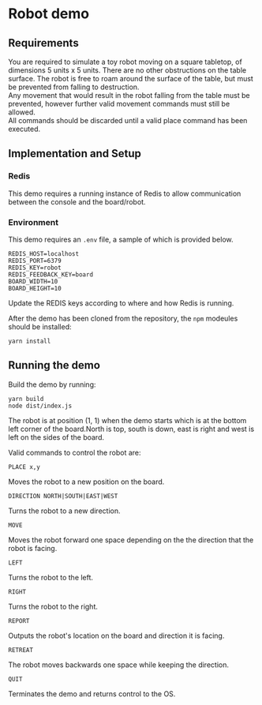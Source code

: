 # Robot demo

## Requirements

You are required to simulate a toy robot moving on a square tabletop, of dimensions 5 units x 5 units.
There are no other obstructions on the table surface. The robot is free to roam around the surface of the table, but must be prevented from falling to destruction.  
Any movement that would result in the robot falling from the table must be prevented, however further valid movement commands must still be allowed.  
All commands should be discarded until a valid place command has been executed.

## Implementation and Setup
### Redis
This demo requires a running instance of Redis to allow communication between the console and the board/robot.

### Environment
This demo requires an `.env` file, a sample of which is provided below.

```
REDIS_HOST=localhost
REDIS_PORT=6379
REDIS_KEY=robot
REDIS_FEEDBACK_KEY=board
BOARD_WIDTH=10
BOARD_HEIGHT=10
```

Update the REDIS keys according to where and how Redis is running.

After the demo has been cloned from the repository, the `npm` modeules should be installed:  

    yarn install
## Running the demo
Build the demo by running:  

    yarn build
    node dist/index.js

The robot is at position (1, 1) when the demo starts which is at the bottom left corner of the board.North is top, south is down, east is right and west is left on the sides of the board.

Valid commands to control the robot are:

    PLACE x,y
Moves the robot to a new position on the board.

    DIRECTION NORTH|SOUTH|EAST|WEST  
Turns the robot to a new direction.

    MOVE
Moves the robot forward one space depending on the the direction that the robot is facing.

    LEFT
Turns the robot to the left.

    RIGHT
Turns the robot to the right.

    REPORT
Outputs the robot's location on the board and direction it is facing.

    RETREAT
The robot moves backwards one space while keeping the direction.

    QUIT
Terminates the demo and returns control to the OS.




